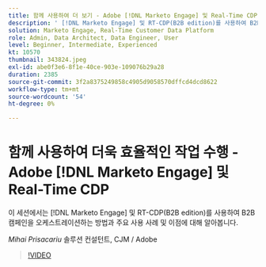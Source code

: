 ```yaml
---
title: 함께 사용하여 더 보기 - Adobe [!DNL Marketo Engage] 및 Real-Time CDP
description: ' [!DNL Marketo Engage] 및 RT-CDP(B2B edition)를 사용하여 B2B 캠페인을 오케스트레이션하는 방법을 알아봅니다'
solution: Marketo Engage, Real-Time Customer Data Platform
role: Admin, Data Architect, Data Engineer, User
level: Beginner, Intermediate, Experienced
kt: 10570
thumbnail: 343824.jpeg
exl-id: abe0f3e6-8f1e-40ce-903e-109076b29a28
duration: 2385
source-git-commit: 3f2a8375249858c4905d9058570dffcd4dcd8622
workflow-type: tm+mt
source-wordcount: '54'
ht-degree: 0%

---
```


# 함께 사용하여 더욱 효율적인 작업 수행 - Adobe [!DNL Marketo Engage] 및 Real-Time CDP

이 세션에서는 [!DNL Marketo Engage] 및 RT-CDP(B2B edition)를 사용하여 B2B 캠페인을 오케스트레이션하는 방법과 주요 사용 사례 및 이점에 대해 알아봅니다.

*Mihai Prisacariu* 솔루션 컨설턴트, CJM / Adobe

>[!VIDEO](https://video.tv.adobe.com/v/343824/?quality=12&learn=on)
